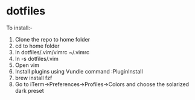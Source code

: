 dotfiles
========

To install:-

1. Clone the repo to home folder
2. cd to home folder
3. ln dotfiles/.vim/vimrc ~/.vimrc
4. ln -s dotfiles/.vim
5. Open vim
6. Install plugins using Vundle command :PluginInstall
7. brew install fzf
8. Go to iTerm->Preferences->Profiles->Colors and choose the solarized
   dark preset
